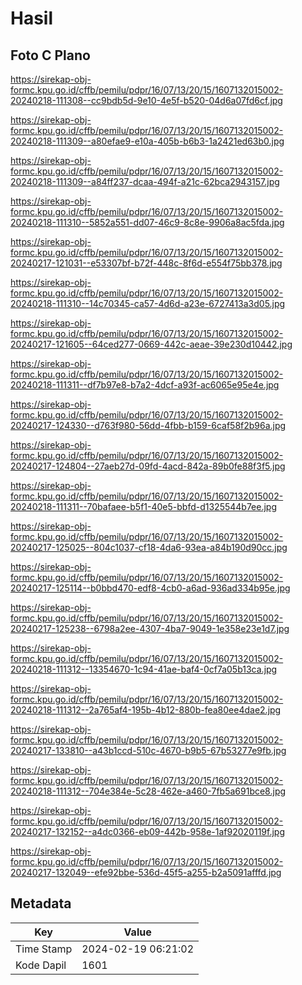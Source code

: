 # Hasil

## Foto C Plano

https://sirekap-obj-formc.kpu.go.id/cffb/pemilu/pdpr/16/07/13/20/15/1607132015002-20240218-111308--cc9bdb5d-9e10-4e5f-b520-04d6a07fd6cf.jpg

https://sirekap-obj-formc.kpu.go.id/cffb/pemilu/pdpr/16/07/13/20/15/1607132015002-20240218-111309--a80efae9-e10a-405b-b6b3-1a2421ed63b0.jpg

https://sirekap-obj-formc.kpu.go.id/cffb/pemilu/pdpr/16/07/13/20/15/1607132015002-20240218-111309--a84ff237-dcaa-494f-a21c-62bca2943157.jpg

https://sirekap-obj-formc.kpu.go.id/cffb/pemilu/pdpr/16/07/13/20/15/1607132015002-20240218-111310--5852a551-dd07-46c9-8c8e-9906a8ac5fda.jpg

https://sirekap-obj-formc.kpu.go.id/cffb/pemilu/pdpr/16/07/13/20/15/1607132015002-20240217-121031--e53307bf-b72f-448c-8f6d-e554f75bb378.jpg

https://sirekap-obj-formc.kpu.go.id/cffb/pemilu/pdpr/16/07/13/20/15/1607132015002-20240218-111310--14c70345-ca57-4d6d-a23e-6727413a3d05.jpg

https://sirekap-obj-formc.kpu.go.id/cffb/pemilu/pdpr/16/07/13/20/15/1607132015002-20240217-121605--64ced277-0669-442c-aeae-39e230d10442.jpg

https://sirekap-obj-formc.kpu.go.id/cffb/pemilu/pdpr/16/07/13/20/15/1607132015002-20240218-111311--df7b97e8-b7a2-4dcf-a93f-ac6065e95e4e.jpg

https://sirekap-obj-formc.kpu.go.id/cffb/pemilu/pdpr/16/07/13/20/15/1607132015002-20240217-124330--d763f980-56dd-4fbb-b159-6caf58f2b96a.jpg

https://sirekap-obj-formc.kpu.go.id/cffb/pemilu/pdpr/16/07/13/20/15/1607132015002-20240217-124804--27aeb27d-09fd-4acd-842a-89b0fe88f3f5.jpg

https://sirekap-obj-formc.kpu.go.id/cffb/pemilu/pdpr/16/07/13/20/15/1607132015002-20240218-111311--70bafaee-b5f1-40e5-bbfd-d1325544b7ee.jpg

https://sirekap-obj-formc.kpu.go.id/cffb/pemilu/pdpr/16/07/13/20/15/1607132015002-20240217-125025--804c1037-cf18-4da6-93ea-a84b190d90cc.jpg

https://sirekap-obj-formc.kpu.go.id/cffb/pemilu/pdpr/16/07/13/20/15/1607132015002-20240217-125114--b0bbd470-edf8-4cb0-a6ad-936ad334b95e.jpg

https://sirekap-obj-formc.kpu.go.id/cffb/pemilu/pdpr/16/07/13/20/15/1607132015002-20240217-125238--6798a2ee-4307-4ba7-9049-1e358e23e1d7.jpg

https://sirekap-obj-formc.kpu.go.id/cffb/pemilu/pdpr/16/07/13/20/15/1607132015002-20240218-111312--13354670-1c94-41ae-baf4-0cf7a05b13ca.jpg

https://sirekap-obj-formc.kpu.go.id/cffb/pemilu/pdpr/16/07/13/20/15/1607132015002-20240218-111312--2a765af4-195b-4b12-880b-fea80ee4dae2.jpg

https://sirekap-obj-formc.kpu.go.id/cffb/pemilu/pdpr/16/07/13/20/15/1607132015002-20240217-133810--a43b1ccd-510c-4670-b9b5-67b53277e9fb.jpg

https://sirekap-obj-formc.kpu.go.id/cffb/pemilu/pdpr/16/07/13/20/15/1607132015002-20240218-111312--704e384e-5c28-462e-a460-7fb5a691bce8.jpg

https://sirekap-obj-formc.kpu.go.id/cffb/pemilu/pdpr/16/07/13/20/15/1607132015002-20240217-132152--a4dc0366-eb09-442b-958e-1af92020119f.jpg

https://sirekap-obj-formc.kpu.go.id/cffb/pemilu/pdpr/16/07/13/20/15/1607132015002-20240217-132049--efe92bbe-536d-45f5-a255-b2a5091afffd.jpg


## Metadata

| Key        | Value               |
| ---------- | ------------------- |
| Time Stamp | 2024-02-19 06:21:02 |
| Kode Dapil | 1601                |



